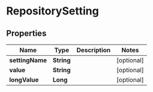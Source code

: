 
# RepositorySetting

## Properties
Name | Type | Description | Notes
------------ | ------------- | ------------- | -------------
**settingName** | **String** |  |  [optional]
**value** | **String** |  |  [optional]
**longValue** | **Long** |  |  [optional]



